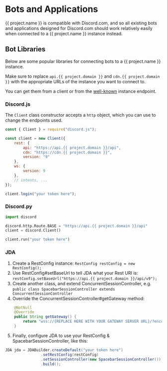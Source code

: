 # Bots and Applications

{{ project.name }} is compatible with Discord.com, and so all
existing bots and applications designed for Discord.com should work relatively easily
when connected to a {{ project.name }} instance instead.

## Bot Libraries

Below are some popular libraries for connecting bots to a {{ project.name }} instance.

Make sure to replace `api.{{ project.domain }}` and `cdn.{{ project.domain }}`
with the appropriate URLs of the instance you want to connect to.

You can get them from a client or from the [well-known](server/wellknown) instance endpoint.

### Discord.js

The `Client` class constructor accepts a `http` object, which you can use to change
the endpoints used.

```js
const { Client } = require("discord.js");

const client = new Client({
	rest: {
		api: "https://api.{{ project.domain }}/api",
		cdn: "https://cdn.{{ project.domain }}",
		version: "9"
	},
	ws: {
		version: 9
	},
	// intents, ...
});

client.login("your token here");
```

### Discord.py

```py
import discord

discord.http.Route.BASE = "https://api.{{ project.domain }}/api"
client = discord.Client()

client.run("your token here")
```

### JDA

1. Create a RestConfig instance: `RestConfig restConfig = new RestConfig();`
2. Use RestConfig#setBaseUrl to tell JDA what your Rest URI is: `restConfig.setBaseUrl("https://api.{{ project.domain }}/api/v9");`
3. Create another class, and extend ConcurrentSessionController, e.g. `public class SpacebarSessionController extends ConcurrentSessionController`
4. Override the ConcurrentSessionController#getGateway method:
```java
	@NotNull
	@Override
	public String getGateway() {
		return "wss://{REPLACE HERE WITH YOUR GATEWAY SERVER URL}/?encoding=json&v=9&compress=zlib-stream";
	}
```
5. Finally, configure JDA to use your RestConfig & SpacebarSessionController, like this:
```java
JDA jda = JDABuilder.createDefault("your token here")
				.setRestConfig(restConfig)
				.setSessionController(new SpacebarSessionController())
				.build();
```
